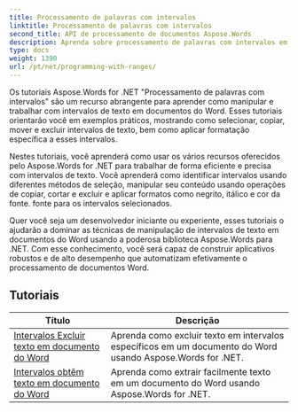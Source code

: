 ```yaml
---
title: Processamento de palavras com intervalos
linktitle: Processamento de palavras com intervalos
second_title: API de processamento de documentos Aspose.Words
description: Aprenda sobre processamento de palavras com intervalos em Aspose.Words for .NET. Aprenda como manipular e formatar intervalos específicos de texto em documentos do Word usando tutoriais passo a passo e exemplos de códigos.
type: docs
weight: 1390
url: /pt/net/programming-with-ranges/
---
```

Os tutoriais Aspose.Words for .NET "Processamento de palavras com intervalos" são um recurso abrangente para aprender como manipular e trabalhar com intervalos de texto em documentos do Word. Esses tutoriais orientarão você em exemplos práticos, mostrando como selecionar, copiar, mover e excluir intervalos de texto, bem como aplicar formatação específica a esses intervalos.

Nestes tutoriais, você aprenderá como usar os vários recursos oferecidos pelo Aspose.Words for .NET para trabalhar de forma eficiente e precisa com intervalos de texto. Você aprenderá como identificar intervalos usando diferentes métodos de seleção, manipular seu conteúdo usando operações de copiar, cortar e excluir e aplicar formatos como negrito, itálico e cor da fonte. fonte para os intervalos selecionados.

Quer você seja um desenvolvedor iniciante ou experiente, esses tutoriais o ajudarão a dominar as técnicas de manipulação de intervalos de texto em documentos do Word usando a poderosa biblioteca Aspose.Words para .NET. Com esse conhecimento, você será capaz de construir aplicativos robustos e de alto desempenho que automatizam efetivamente o processamento de documentos Word.

 ## Tutoriais
| Título | Descrição |
| --- | --- |
| [Intervalos Excluir texto em documento do Word](./ranges-delete-text/) | Aprenda como excluir texto em intervalos específicos em um documento do Word usando Aspose.Words for .NET. |
| [Intervalos obtêm texto em documento do Word](./ranges-get-text/) | Aprenda como extrair facilmente texto em um documento do Word usando Aspose.Words for .NET. |